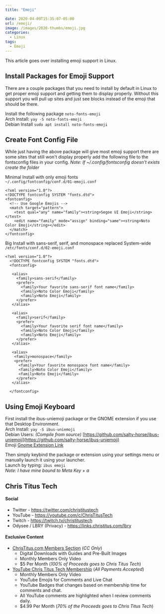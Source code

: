 ```yaml
---
title: "Emoji"

date: 2020-04-09T15:35:07-05:00
url: /emoji/
image: /images/2020-thumbs/emoji.jpg
categories:
  - Linux
tags:
  - Emoji
---
```

This article goes over installing emoji support in Linux. 
<!--more-->

## Install Packages for Emoji Support
There are a couple packages that you need to install by default in Linux to get proper emoji support and getting them to display properly. Without this support you will pull up sites and just see blocks instead of the emoji that should be there. 

Install the following package `noto-fonts-emoji`  
Arch Install: `yay -S noto-fonts-emoji`  
Debian Install `sudo apt install noto-fonts-emoji`

## Create Font Config File
While just having the above package will give most emoji support there are some sites that still won't display properly add the following file to the fontsconfig files in your config. _Note: If ~/.config/fontsconfig doesn't exists create the folder_

Minimal Install with only emoji fonts  
`~/.config/fontconfig/conf.d/01-emoji.conf`
```
<?xml version="1.0"?>
<!DOCTYPE fontconfig SYSTEM "fonts.dtd">
<fontconfig>
  <!-- Use Google Emojis -->
  <match target="pattern">
    <test qual="any" name="family"><string>Segoe UI Emoji</string></test>
    <edit name="family" mode="assign" binding="same"><string>Noto Color Emoji</string></edit>
  </match>
</fontconfig>
```

Big Install with sans-serif, serif, and monospace replaced System-wide  
`/etc/fonts/conf.d/02-emoji.conf`

```
<?xml version="1.0"?>
  <!DOCTYPE fontconfig SYSTEM "fonts.dtd">
  <fontconfig>

   <alias>
     <family>sans-serif</family>
     <prefer>
       <family>Your favorite sans-serif font name</family>
       <family>Noto Color Emoji</family>
       <family>Noto Emoji</family>
     </prefer> 
   </alias>

   <alias>
     <family>serif</family>
     <prefer>
       <family>Your favorite serif font name</family>
       <family>Noto Color Emoji</family>
       <family>Noto Emoji</family>
     </prefer>
   </alias>

   <alias>
    <family>monospace</family>
    <prefer>
      <family>Your favorite monospace font name</family>
      <family>Noto Color Emoji</family>
      <family>Noto Emoji</family>
     </prefer>
   </alias>

  </fontconfig>
```

## Using Emoji Keyboard
First install the ibus-uniemoji package or the GNOME extension if you use that Desktop Environment.  
Arch Install: `yay -S ibus-uniemoji`  
Debian Users: _(Compile from source)_ [https://github.com/salty-horse/ibus-uniemoji](https://github.com/salty-horse/ibus-uniemoji)  
Emoji [Gnome Extension Link](https://extensions.gnome.org/extension/1162/emoji-selector/)

Then simply keybind the package or extension using your settings menu or manually launch it using your launcher.  
Launch by typing: `ibus emoji`  
_Note: I have mine bound to Meta Key + a_


## Chris Titus Tech

#### Social

- Twitter - <https://twitter.com/christitustech>
- YouTube - <https://youtube.com/c/ChrisTitusTech>
- Twitch - <https://twitch.tv/christitustech>
- Odysee / LBRY (Privacy) - <https://links.christitus.com/lbry>

#### Exclusive Content

- [ChrisTitus.com Members Section][1] (_CC Only_)
  - Digital Downloads with Guides and Pre-Built Images
  - Monthly Members Only Video
  - $5 Per Month (_100% of Proceeds goes to Chris Titus Tech_)
- [YouTube Chris Titus Tech Membership][2] (_All Payments Accepted_)
  - Monthly Members Only Video
  - YouTube Emojis for Comments and Live Chat
  - YouTube Badges that changes based on membership time for comments and chat.
  - All YouTube comments are highlighted when I review comments daily. 
  - $4.99 Per Month (_70% of the Proceeds goes to Chris Titus Tech_)

 [1]: https://portal.christitus.com
 [2]: https://links.christitus.com/join